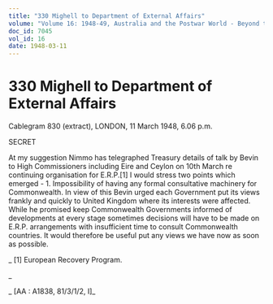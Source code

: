 ```yaml
---
title: "330 Mighell to Department of External Affairs"
volume: "Volume 16: 1948-49, Australia and the Postwar World - Beyond the Region"
doc_id: 7045
vol_id: 16
date: 1948-03-11
---
```


# 330 Mighell to Department of External Affairs

Cablegram 830 (extract), LONDON, 11 March 1948, 6.06 p.m.

SECRET

At my suggestion Nimmo has telegraphed Treasury details of talk by Bevin to High Commissioners including Eire and Ceylon on 10th March re continuing organisation for E.R.P.[1] I would stress two points which emerged - 1. Impossibility of having any formal consultative machinery for Commonwealth. In view of this Bevin urged each Government put its views frankly and quickly to United Kingdom where its interests were affected. While he promised keep Commonwealth Governments informed of developments at every stage sometimes decisions will have to be made on E.R.P. arrangements with insufficient time to consult Commonwealth countries. It would therefore be useful put any views we have now as soon as possible.

_ [1] European Recovery Program.

_

_ [AA : A1838, 81/3/1/2, I]_
